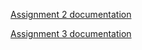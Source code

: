 [Assignment 2 documentation](https://docs.google.com/document/d/1VaVsy-IAbnHvgMSLDdP-492McKkh8rTb0Y-8_AVy5vs/edit?usp=sharing)

[Assignment 3 documentation](https://docs.google.com/document/d/1X32-kZ1DN3vN-fBvPU1HzWUSTJShaS_460Jjy2C_g6g/edit)
